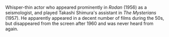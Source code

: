 <!-- Ren Imaizumi -->

Whisper-thin actor who appeared prominently in _Rodan_ (1956) as a seismologist, and played Takashi Shimura's assistant in _The Mysterians_ (1957). He apparently appeared in a decent number of films during the 50s, but disappeared from the screen after 1960 and was never heard from again.